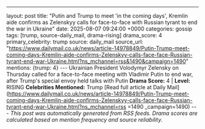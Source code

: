 ---
layout: post
title: "Putin and Trump to meet 'in the coming days', Kremlin aide confirms as Zelenskyy calls for face-to-face with Russian tyrant to end the war in Ukraine"
date: 2025-08-07 09:24:00 +0000
categories: gossip
tags: [trump, source-daily_mail, drama-rising]
drama_score: 4
primary_celebrity: trump
source: daily_mail
source_url: "https://www.dailymail.co.uk/news/article-14978849/Putin-Trump-meet-coming-days-Kremlin-aide-confirms-Zelenskyy-calls-face-face-Russian-tyrant-end-war-Ukraine.html?ns_mchannel=rss&1490&campaign=1490"
mentions: {trump: 4} --- Ukrainian President Volodymyr Zelensky on Thursday called for a face-to-face meeting with Vladimir Putin to end war, after Trump's special envoy held talks with Putin **Drama Score:** 4 | **Level:** RISING **Celebrities Mentioned:** Trump [Read full article at Daily Mail](https://www.dailymail.co.uk/news/article-14978849/Putin-Trump-meet-coming-days-Kremlin-aide-confirms-Zelenskyy-calls-face-face-Russian-tyrant-end-war-Ukraine.html?ns_mchannel=rss =1490 _campaign=1490) --- *This post was automatically generated from RSS feeds. Drama scores are calculated based on mention frequency and source reliability.*